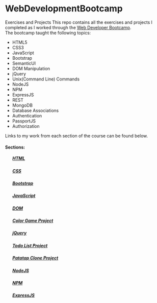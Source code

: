 # WebDevelopmentBootcamp
Exercises and Projects
This repo contains all the exercises and projects I completed as I worked through the <a href="https://www.udemy.com/the-web-developer-bootcamp/learn/v4/overview">Web Developer Bootcamp</a>.</br>
The bootcamp taught the following topics:
<ul>
<li>HTML5</li>
<li>CSS3</li>
<li>JavaScript</li>
<li>Bootstrap</li>
<li>SemanticUI</li>
<li>DOM Manipulation</li>
<li>jQuery</li>
<li>Unix(Command Line) Commands</li>
<li>NodeJS</li>
<li>NPM</li>
<li>ExpressJS</li>
<li>REST</li>
<li>MongoDB</li>
<li>Database Associations</li>
<li>Authentication</li>
<li>PassportJS</li>
<li>Authorization</li>
</ul>

Links to my work from each section of the course can be found below.

<h4>Sections:</h4>
<ul>
<h5><a href="https://github.com/clortie/WebDevelopmentBootcamp/tree/master/HTML">HTML</a></h5>
<h5><a href="https://github.com/clortie/WebDevelopmentBootcamp/tree/master/CSS">CSS</a></h5>
<h5><a href="https://github.com/clortie/WebDevelopmentBootcamp/tree/master/Bootstrap">Bootstrap</a></h5>
<h5><a href="https://github.com/clortie/WebDevelopmentBootcamp/tree/master/JavaScript">JavaScript</a></h5>
<h5><a href="https://github.com/clortie/WebDevelopmentBootcamp/tree/master/DOM">DOM</a></h5>
<h5><a href="https://github.com/clortie/WebDevelopmentBootcamp/tree/master/ColorGuessingGame">Color Game Project</a></h5>
<h5><a href="https://github.com/clortie/WebDevelopmentBootcamp/tree/master/jQuery">jQuery</a></h5>
<h5><a href="https://github.com/clortie/WebDevelopmentBootcamp/tree/master/TodoListProject">Todo List Project</a></h5>
<h5><a href="https://github.com/clortie/WebDevelopmentBootcamp/tree/master/PatatapClone">Patatap Clone Project</a></h5>
<h5><a href="https://github.com/clortie/WebDevelopmentBootcamp/tree/master/NodeJS">NodeJS</a></h5>
<h5><a href="https://github.com/clortie/WebDevelopmentBootcamp/tree/master/NPM">NPM</a></h5>
<h5><a href="https://github.com/clortie/WebDevelopmentBootcamp/tree/master/ExpressJS">ExpressJS</a></h5>
</ul>
